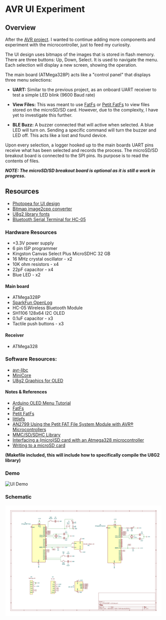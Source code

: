 # AVR UI Experiment
## Overview
After the [AVR project](https://github.com/BnZel/understanding_avr_microcontrollers). I wanted to continue adding more components and experiment with the microcontroller, just to feed my curiosity.

The UI design uses bitmaps of the images that is stored in flash memory. There are three buttons: Up, Down, Select. It is used to navigate the menu. Each selection will display a new screen, showing the operation.

The main board (ATMega328P) acts like a "control panel" that displays three menu selections: 

* **UART:** Similar to the previous project, as an onboard UART receiver to test a simple LED blink (9600 Baud rate)

* **View Files:** This was meant to use [FatFs](http://elm-chan.org/fsw/ff/) or [Petit FatFs](http://elm-chan.org/fsw/ff/00index_p.html) to view files stored on the microSD/SD card. However, due to the complexity, I have yet to investigate this further.

* **BLE Buzz:** A buzzer connected that will active when selected. A blue LED will turn on. Sending a specific command will turn the buzzer and LED off. This acts like a lost and found device.

Upon every selection, a logger hooked up to the main boards UART pins receive what has been selected and records the process. The microSD/SD breakout board is connected to the SPI pins. Its purpose is to read the contents of files.

***NOTE: The microSD/SD breakout board is optional as it is still a work in progress.***

## Resources
* [Photopea for UI design](https://www.photopea.com/)
* [Bitmap image2cpp converter](https://javl.github.io/image2cpp/)
* [U8g2 library fonts](https://nodemcu-build.com/u8g2-fonts.php#collapse4)
* [Bluetooth Serial Terminal for HC-05](https://play.google.com/store/apps/details?id=de.kai_morich.serial_bluetooth_terminal&hl=en_CA&gl=US)

### Hardware Resources
* +3.3V power supply
* 6 pin ISP programmer
* Kingston Canvas Select Plus MicroSDHC 32 GB
* 16 MHz crystal oscillator - x2
* 10K ohm resistors - x4
* 22pF capacitor - x4 
* Blue LED - x2

#### Main board
* ATMega328P
* [SparkFun OpenLog](https://www.sparkfun.com/products/13712)
* HC-05 Wireless Bluetooth Module
* SH1106 128x64 I2C OLED
* 0.1uF capacitor - x3
* Tactile push buttons - x3

#### Receiver 
* ATMega328

### Software Resources:
* [avr-libc](https://www.nongnu.org/avr-libc/user-manual/modules.html)
* [MiniCore](https://github.com/MCUdude/MiniCore)
* [U8g2 Graphics for OLED](https://github.com/olikraus/u8g2)

#### Notes & References
* [Arduino OLED Menu Tutorial](https://www.youtube.com/watch?v=HVHVkKt-ldc&list=LL&index=21)
* [FatFs](http://elm-chan.org/fsw/ff/)
* [Petit FatFs](http://elm-chan.org/fsw/ff/00index_p.html)
* [littlefs](https://github.com/littlefs-project/littlefs)
* [AN2799 Using the Petit FAT File System Module with AVR® Microcontrollers](https://ww1.microchip.com/downloads/en/Appnotes/Petit-Fat-File-System-00002799A.pdf)
* [MMC/SD/SDHC Library](http://www.roland-riegel.de/sd-reader/index.html)
* [Interfacing a (micro)SD card with an Atmega328 microcontroller](https://shepherdingelectrons.blogspot.com/2015/09/interfacing-with-microsd-card-with.html)
* [Writing to a microSD card](https://bto.io/index.php?page=projects&article=writing_to_a_microsd_card)

**(Makefile included, this will include how to specifically compile the U8G2 library)**

### Demo
![UI Demo](./demo/ui-demo.gif)

### Schematic
![schematic](./schematic/ATMEGA328P-UI.jpg)
